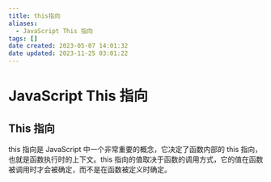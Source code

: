 ```yaml
---
title: this指向
aliases:
  - JavaScript This 指向
tags: []
date created: 2023-05-07 14:01:32
date updated: 2023-11-25 03:01:22
---
```


# JavaScript This 指向

## This 指向

this 指向是 JavaScript 中一个非常重要的概念，它决定了函数内部的 this 指向，也就是函数执行时的上下文。this 指向的值取决于函数的调用方式，它的值在函数被调用时才会被确定，而不是在函数被定义时确定。
